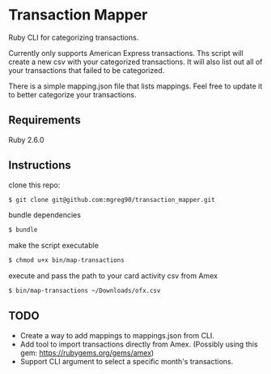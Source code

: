 Transaction Mapper
===============
Ruby CLI for categorizing transactions.

Currently only supports American Express transactions.
Ths script will create a new csv with your categorized transactions.
It will also list out all of your transactions that failed to be categorized.

There is a simple mapping.json file that lists mappings. Feel free to update it
to better categorize your transactions.

## Requirements

Ruby 2.6.0

## Instructions

clone this repo:

```sh
$ git clone git@github.com:mgreg90/transaction_mapper.git
```

bundle dependencies

```sh
$ bundle
```

make the script executable
```sh
$ chmod u+x bin/map-transactions
```

execute and pass the path to your card activity csv from Amex

```sh
$ bin/map-transactions ~/Downloads/ofx.csv
```

## TODO

* Create a way to add mappings to mappings.json from CLI.
* Add tool to import transactions directly from Amex. (Possibly using this gem: https://rubygems.org/gems/amex)
* Support CLI argument to select a specific month's transactions.